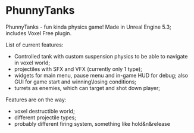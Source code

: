 # PhunnyTanks
PhunnyTanks - fun kinda physics game!
Made in Unreal Engine 5.3; includes Voxel Free plugin.

List of current features:
- Controlled tank with custom suspension physics to be able to navigate in voxel world;
- projectiles with SFX and VFX (currently only 1 type);
- widgets for main menu, pause menu and in-game HUD for debug; also GUI for game start and winning\losing conditions;
- turrets as enemies, which can target and shot down player;

Features are on the way:
- voxel destructible world;
- different projectile types;
- probably different firing system, something like hold&n&release
